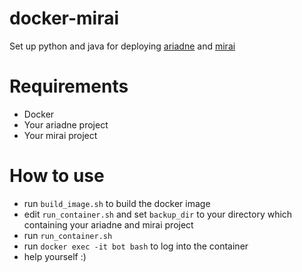 # docker-mirai
Set up python and java for deploying [ariadne](https://github.com/GraiaProject/Ariadne) and [mirai](https://github.com/mamoe/mirai)

# Requirements
- Docker
- Your ariadne project
- Your mirai project

# How to use
- run `build_image.sh` to build the docker image
- edit `run_container.sh` and set `backup_dir` to your directory which containing your ariadne and mirai project
- run `run_container.sh`
- run `docker exec -it bot bash` to log into the container
- help yourself :)
